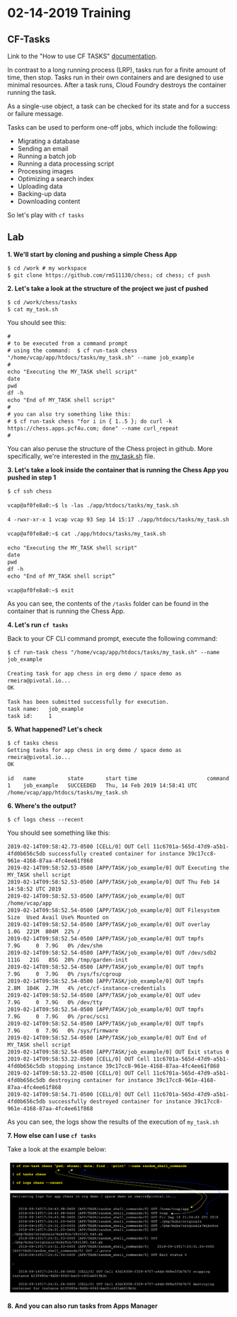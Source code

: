 # 02-14-2019 Training 

## CF-Tasks
Link to the "How to use CF TASKS" [documentation](https://docs.cloudfoundry.org/devguide/using-tasks.html).

In contrast to a long running process (LRP), tasks run for a finite amount of time, then stop. Tasks run in their own containers and are designed to use minimal resources. After a task runs, Cloud Foundry destroys the container running the task.

As a single-use object, a task can be checked for its state and for a success or failure message.

Tasks can be used to perform one-off jobs, which include the following:

- Migrating a database
- Sending an email
- Running a batch job
- Running a data processing script
- Processing images
- Optimizing a search index
- Uploading data
- Backing-up data
- Downloading content

So let's play with `cf tasks`

## Lab 

**1. We'll start by cloning and pushing a simple Chess App**

```
$ cd /work # my workspace
$ git clone https://github.com/rm511130/chess; cd chess; cf push
```

**2. Let's take a look at the structure of the project we just cf pushed**

```
$ cd /work/chess/tasks
$ cat my_task.sh 
```

You should see this: 

```
#
# to be executed from a command prompt
# using the command:  $ cf run-task chess "/home/vcap/app/htdocs/tasks/my_task.sh" --name job_example
#
echo "Executing the MY_TASK shell script"
date
pwd
df -h
echo "End of MY_TASK shell script"
#
# you can also try something like this: 
# $ cf run-task chess "for i in { 1..5 }; do curl -k https://chess.apps.pcf4u.com; done" --name curl_repeat
# 
```

You can also peruse the structure of the Chess project in github. More specifically, we're interested in the [my_task.sh](https://github.com/rm511130/chess/blob/master/tasks/my_task.sh) file.

**3. Let's take a look inside the container that is running the Chess App you pushed in step 1**

```
$ cf ssh chess

vcap@af0fe8a0:~$ ls -las ./app/htdocs/tasks/my_task.sh 

4 -rwxr-xr-x 1 vcap vcap 93 Sep 14 15:17 ./app/htdocs/tasks/my_task.sh

vcap@af0fe8a0:~$ cat ./app/htdocs/tasks/my_task.sh

echo "Executing the MY_TASK shell script"
date
pwd
df -h
echo "End of MY_TASK shell script”

vcap@af0fe8a0:~$ exit
```

As you can see, the contents of the `/tasks` folder can be found in the container that is running the Chess App.

**4. Let's run `cf tasks`**

Back to your CF CLI command prompt, execute the following command:

```
$ cf run-task chess "/home/vcap/app/htdocs/tasks/my_task.sh" --name job_example

Creating task for app chess in org demo / space demo as rmeira@pivotal.io...
OK

Task has been submitted successfully for execution.
task name:   job_example
task id:     1
```

**5. What happened? Let's check**

```
$ cf tasks chess
Getting tasks for app chess in org demo / space demo as rmeira@pivotal.io...
OK

id   name          state       start time                      command
1    job_example   SUCCEEDED   Thu, 14 Feb 2019 14:58:41 UTC   /home/vcap/app/htdocs/tasks/my_task.sh
```

**6. Where's the output?**

```
$ cf logs chess --recent
```

You should see something like this:

```
2019-02-14T09:58:42.73-0500 [CELL/0] OUT Cell 11c6701a-565d-47d9-a5b1-4fd0b656c5db successfully created container for instance 39c17cc8-961e-4168-87aa-4fc4ee61f868
2019-02-14T09:58:52.53-0500 [APP/TASK/job_example/0] OUT Executing the MY_TASK shell script
2019-02-14T09:58:52.53-0500 [APP/TASK/job_example/0] OUT Thu Feb 14 14:58:52 UTC 2019
2019-02-14T09:58:52.53-0500 [APP/TASK/job_example/0] OUT /home/vcap/app
2019-02-14T09:58:52.54-0500 [APP/TASK/job_example/0] OUT Filesystem      Size  Used Avail Use% Mounted on
2019-02-14T09:58:52.54-0500 [APP/TASK/job_example/0] OUT overlay         1.0G  221M  804M  22% /
2019-02-14T09:58:52.54-0500 [APP/TASK/job_example/0] OUT tmpfs           7.9G     0  7.9G   0% /dev/shm
2019-02-14T09:58:52.54-0500 [APP/TASK/job_example/0] OUT /dev/sdb2       111G   21G   85G  20% /tmp/garden-init
2019-02-14T09:58:52.54-0500 [APP/TASK/job_example/0] OUT tmpfs           7.9G     0  7.9G   0% /sys/fs/cgroup
2019-02-14T09:58:52.54-0500 [APP/TASK/job_example/0] OUT tmpfs           2.8M  104K  2.7M   4% /etc/cf-instance-credentials
2019-02-14T09:58:52.54-0500 [APP/TASK/job_example/0] OUT udev            7.9G     0  7.9G   0% /dev/tty
2019-02-14T09:58:52.54-0500 [APP/TASK/job_example/0] OUT tmpfs           7.9G     0  7.9G   0% /proc/scsi
2019-02-14T09:58:52.54-0500 [APP/TASK/job_example/0] OUT tmpfs           7.9G     0  7.9G   0% /sys/firmware
2019-02-14T09:58:52.54-0500 [APP/TASK/job_example/0] OUT End of MY_TASK shell script
2019-02-14T09:58:52.54-0500 [APP/TASK/job_example/0] OUT Exit status 0
2019-02-14T09:58:53.22-0500 [CELL/0] OUT Cell 11c6701a-565d-47d9-a5b1-4fd0b656c5db stopping instance 39c17cc8-961e-4168-87aa-4fc4ee61f868
2019-02-14T09:58:53.22-0500 [CELL/0] OUT Cell 11c6701a-565d-47d9-a5b1-4fd0b656c5db destroying container for instance 39c17cc8-961e-4168-87aa-4fc4ee61f868
2019-02-14T09:58:54.71-0500 [CELL/0] OUT Cell 11c6701a-565d-47d9-a5b1-4fd0b656c5db successfully destroyed container for instance 39c17cc8-961e-4168-87aa-4fc4ee61f868
```   

As you can see, the logs show the results of the execution of `my_task.sh`

**7. How else can I use `cf tasks`**

Take a look at the example below:

![](https://github.com/rm511130/02-14-2019-CF-Tasks/blob/master/tasks_commands.png)


**8. And you can also run tasks from Apps Manager**

![]()



![]()



![]()


